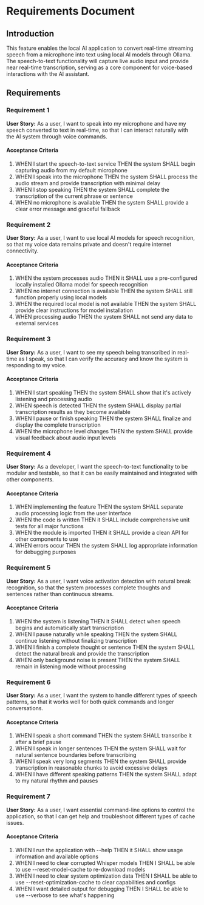 # Requirements Document

## Introduction

This feature enables the local AI application to convert real-time streaming speech from a microphone into text using local AI models through Ollama. The speech-to-text functionality will capture live audio input and provide near real-time transcription, serving as a core component for voice-based interactions with the AI assistant.

## Requirements

### Requirement 1

**User Story:** As a user, I want to speak into my microphone and have my speech converted to text in real-time, so that I can interact naturally with the AI system through voice commands.

#### Acceptance Criteria

1. WHEN I start the speech-to-text service THEN the system SHALL begin capturing audio from my default microphone
2. WHEN I speak into the microphone THEN the system SHALL process the audio stream and provide transcription with minimal delay
3. WHEN I stop speaking THEN the system SHALL complete the transcription of the current phrase or sentence
4. WHEN no microphone is available THEN the system SHALL provide a clear error message and graceful fallback

### Requirement 2

**User Story:** As a user, I want to use local AI models for speech recognition, so that my voice data remains private and doesn't require internet connectivity.

#### Acceptance Criteria

1. WHEN the system processes audio THEN it SHALL use a pre-configured locally installed Ollama model for speech recognition
2. WHEN no internet connection is available THEN the system SHALL still function properly using local models
3. WHEN the required local model is not available THEN the system SHALL provide clear instructions for model installation
4. WHEN processing audio THEN the system SHALL not send any data to external services

### Requirement 3

**User Story:** As a user, I want to see my speech being transcribed in real-time as I speak, so that I can verify the accuracy and know the system is responding to my voice.

#### Acceptance Criteria

1. WHEN I start speaking THEN the system SHALL show that it's actively listening and processing audio
2. WHEN speech is detected THEN the system SHALL display partial transcription results as they become available
3. WHEN I pause or finish speaking THEN the system SHALL finalize and display the complete transcription
4. WHEN the microphone level changes THEN the system SHALL provide visual feedback about audio input levels

### Requirement 4

**User Story:** As a developer, I want the speech-to-text functionality to be modular and testable, so that it can be easily maintained and integrated with other components.

#### Acceptance Criteria

1. WHEN implementing the feature THEN the system SHALL separate audio processing logic from the user interface
2. WHEN the code is written THEN it SHALL include comprehensive unit tests for all major functions
3. WHEN the module is imported THEN it SHALL provide a clean API for other components to use
4. WHEN errors occur THEN the system SHALL log appropriate information for debugging purposes

### Requirement 5

**User Story:** As a user, I want voice activation detection with natural break recognition, so that the system processes complete thoughts and sentences rather than continuous streams.

#### Acceptance Criteria

1. WHEN the system is listening THEN it SHALL detect when speech begins and automatically start transcription
2. WHEN I pause naturally while speaking THEN the system SHALL continue listening without finalizing transcription
3. WHEN I finish a complete thought or sentence THEN the system SHALL detect the natural break and provide the transcription
4. WHEN only background noise is present THEN the system SHALL remain in listening mode without processing

### Requirement 6

**User Story:** As a user, I want the system to handle different types of speech patterns, so that it works well for both quick commands and longer conversations.

#### Acceptance Criteria

1. WHEN I speak a short command THEN the system SHALL transcribe it after a brief pause
2. WHEN I speak in longer sentences THEN the system SHALL wait for natural sentence boundaries before transcribing
3. WHEN I speak very long segments THEN the system SHALL provide transcription in reasonable chunks to avoid excessive delays
4. WHEN I have different speaking patterns THEN the system SHALL adapt to my natural rhythm and pauses

### Requirement 7

**User Story:** As a user, I want essential command-line options to control the application, so that I can get help and troubleshoot different types of cache issues.

#### Acceptance Criteria

1. WHEN I run the application with --help THEN it SHALL show usage information and available options
2. WHEN I need to clear corrupted Whisper models THEN I SHALL be able to use --reset-model-cache to re-download models
3. WHEN I need to clear system optimization data THEN I SHALL be able to use --reset-optimization-cache to clear capabilities and configs
4. WHEN I want detailed output for debugging THEN I SHALL be able to use --verbose to see what's happening
